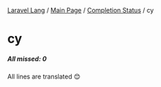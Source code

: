 [Laravel Lang](https://github.com/Laravel-Lang/lang) / [Main Page](../index.md) / [Completion Status](../status.md) / cy

# cy

##### All missed: 0

All lines are translated 😊

